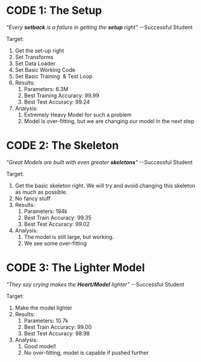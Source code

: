 # CODE 1: The Setup

_"Every **setback** is a failure in getting the **setup** right"_
    --Successful Student

Target:

1. Get the set-up right
2. Set Transforms
3. Set Data Loader
4. Set Basic Working Code
5. Set Basic Training  & Test Loop
6. Results:
    1. Parameters: 6.3M
    2. Best Training Accuracy: 99.99
    3. Best Test Accuracy: 99.24
7. Analysis:
    1. Extremely Heavy Model for such a problem
    2. Model is over-fitting, but we are changing our model in the next step

# CODE 2: The Skeleton

_"Great Models are built with even greater **skeletons**"_ 
    --Successful Student

Target:

1. Get the basic skeleton right. We will try and avoid changing this skeleton as much as possible. 
2. No fancy stuff
3. Results:
    1. Parameters: 194k
    2. Best Train Accuracy: 99.35
    3. Best Test Accuracy: 99.02
4. Analysis:
    1. The model is still large, but working. 
    2. We see some over-fitting

# CODE 3: The Lighter Model

_"They say crying makes the **Heart/Model** lighter"_   --Successful Student

Target:

1. Make the model lighter
2. Results:
    1. Parameters: 10.7k
    2. Best Train Accuracy: 99.00
    3. Best Test Accuracy: 98.98
3. Analysis:
    1. Good model!
    2. No over-fitting, model is capable if pushed further
